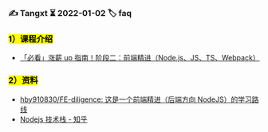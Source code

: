 ### ✍️ Tangxt ⏳ 2022-01-02 🏷️ faq

### <mark>1）课程介绍</mark>

- [「必看」涨薪 up 指南！阶段二：前端精进（Node.js、JS、TS、Webpack）](https://mp.weixin.qq.com/s/QgOdpAbGQmSom_DWJXHfKA)

### <mark>2）资料</mark>

- [hby910830/FE-diligence: 这是一个前端精进（后端方向 NodeJS）的学习路线](https://github.com/hby910830/FE-diligence)
- [Nodejs 技术栈 - 知乎](https://www.zhihu.com/column/nodejs-roadmap)
